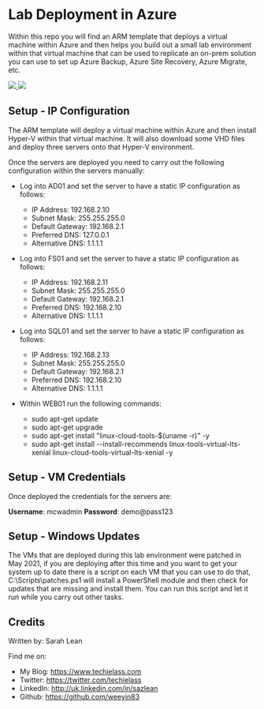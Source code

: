# Lab Deployment in Azure

Within this repo you will find an ARM template that deploys a virtual machine within Azure and then helps you build out a small lab environment within that virtual machine that can be used to replicate an on-prem solution you can use to set up Azure Backup, Azure Site Recovery, Azure Migrate, etc. 

<a href="https://portal.azure.com/#create/Microsoft.Template/uri/https%3A%2F%2Fraw.githubusercontent.com%2Fweeyin83%2FLab-Deployment-in-Azure%2Fupdatehyperv%2FVMdeploy.json" target="_blank">
    <img src="http://azuredeploy.net/deploybutton.png"/>
</a>

<a href="http://armviz.io/#/?load=https%3A%2F%2Fraw.githubusercontent.com%2Fweeyin83%2FLab-Deployment-in-Azure%2Fupdatehyperv%2FVMdeploy.json" target="_blank">
    <img src="http://armviz.io/visualizebutton.png"/>
</a>
 
## Setup - IP Configuration

The ARM template will deploy a virtual machine within Azure and then install Hyper-V within that virtual machine.  It will also download some VHD files and deploy three servers onto that Hyper-V environment. 

Once the servers are deployed you need to carry out the following configuration within the servers manually: 

- Log into AD01 and set the server to have a static IP configuration as follows: 
    - IP Address: 192.168.2.10
    - Subnet Mask: 255.255.255.0
    - Default Gateway: 192.168.2.1
    - Preferred DNS: 127.0.0.1
    - Alternative DNS: 1.1.1.1

- Log into FS01 and set the server to have a static IP configuration as follows:
    - IP Address: 192.168.2.11
    - Subnet Mask: 255.255.255.0
    - Default Gateway: 192.168.2.1
    - Preferred DNS: 192.168.2.10
    - Alternative DNS: 1.1.1.1

- Log into SQL01 and set the server to have a static IP configuration as follows:
    - IP Address: 192.168.2.13
    - Subnet Mask: 255.255.255.0
    - Default Gateway: 192.168.2.1
    - Preferred DNS: 192.168.2.10
    - Alternative DNS: 1.1.1.1

- Within WEB01 run the following commands:
    - sudo apt-get update
    - sudo apt-get upgrade  
    - sudo apt-get install "linux-cloud-tools-$(uname -r)" -y
    - sudo apt-get install --install-recommends linux-tools-virtual-lts-xenial linux-cloud-tools-virtual-lts-xenial -y 

## Setup - VM Credentials

Once deployed the credentials for the servers are: 

**Username**: mcwadmin
**Password**: demo@pass123

## Setup - Windows Updates

The VMs that are deployed during this lab environment were patched in May 2021, if you are deploying after this time and you want to get your system up to date there is a script on each VM that you can use to do that, C:\Scripts\patches.ps1 will install a PowerShell module and then check for updates that are missing and install them.  You can run this script and let it run while you carry out other tasks. 

## Credits
Written by: Sarah Lean

Find me on:

* My Blog: https://www.techielass.com
* Twitter: https://twitter.com/techielass
* LinkedIn: http://uk.linkedin.com/in/sazlean
* Github: https://github.com/weeyin83
